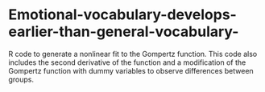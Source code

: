 # Emotional-vocabulary-develops-earlier-than-general-vocabulary-
R code to generate a nonlinear fit to the Gompertz function. This code also includes the second derivative of the function and a modification of the Gompertz function with dummy variables to observe differences between groups. 
